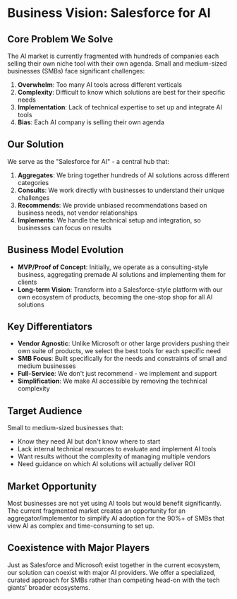 # Business Vision: Salesforce for AI

## Core Problem We Solve
The AI market is currently fragmented with hundreds of companies each selling their own niche tool with their own agenda. Small and medium-sized businesses (SMBs) face significant challenges:

1. **Overwhelm**: Too many AI tools across different verticals
2. **Complexity**: Difficult to know which solutions are best for their specific needs
3. **Implementation**: Lack of technical expertise to set up and integrate AI tools
4. **Bias**: Each AI company is selling their own agenda

## Our Solution
We serve as the "Salesforce for AI" - a central hub that:

1. **Aggregates**: We bring together hundreds of AI solutions across different categories
2. **Consults**: We work directly with businesses to understand their unique challenges
3. **Recommends**: We provide unbiased recommendations based on business needs, not vendor relationships
4. **Implements**: We handle the technical setup and integration, so businesses can focus on results

## Business Model Evolution
- **MVP/Proof of Concept**: Initially, we operate as a consulting-style business, aggregating premade AI solutions and implementing them for clients
- **Long-term Vision**: Transform into a Salesforce-style platform with our own ecosystem of products, becoming the one-stop shop for all AI solutions

## Key Differentiators
- **Vendor Agnostic**: Unlike Microsoft or other large providers pushing their own suite of products, we select the best tools for each specific need
- **SMB Focus**: Built specifically for the needs and constraints of small and medium businesses
- **Full-Service**: We don't just recommend - we implement and support
- **Simplification**: We make AI accessible by removing the technical complexity

## Target Audience
Small to medium-sized businesses that:
- Know they need AI but don't know where to start
- Lack internal technical resources to evaluate and implement AI tools
- Want results without the complexity of managing multiple vendors
- Need guidance on which AI solutions will actually deliver ROI

## Market Opportunity
Most businesses are not yet using AI tools but would benefit significantly. The current fragmented market creates an opportunity for an aggregator/implementor to simplify AI adoption for the 90%+ of SMBs that view AI as complex and time-consuming to set up.

## Coexistence with Major Players
Just as Salesforce and Microsoft exist together in the current ecosystem, our solution can coexist with major AI providers. We offer a specialized, curated approach for SMBs rather than competing head-on with the tech giants' broader ecosystems. 